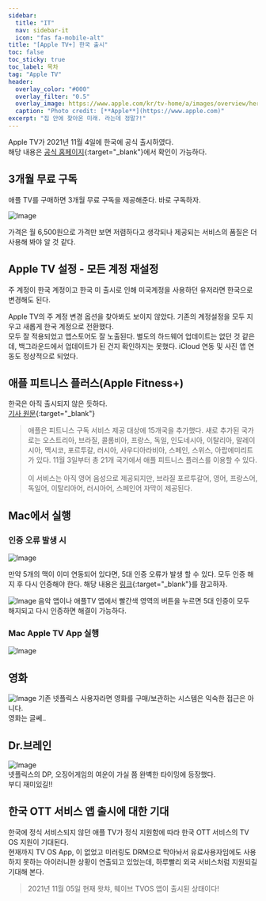 ```yaml
---
sidebar:
  title: "IT"
  nav: sidebar-it
  icon: "fas fa-mobile-alt"
title: "[Apple TV+] 한국 출시"
toc: false
toc_sticky: true
toc_label: 목차
tag: "Apple TV"
header:
  overlay_color: "#000"
  overlay_filter: "0.5"
  overlay_image: https://www.apple.com/kr/tv-home/a/images/overview/hero_tv__d8nngabrofue_small.png
  caption: "Photo credit: [**Apple**](https://www.apple.com)"
excerpt: "집 안에 찾아온 미래. 라는데 정말?!"
---
```

Apple TV가 2021년 11월 4일에 한국에 공식 출시하였다.  
해당 내용은 [<i class="fas fa-link"></i> 공식 홈페이지](https://www.apple.com/kr/tv-home/?afid=p238%7Cs4D4MFn78-dc_mtid_20925v0y67308_pcrid_555748410434_){:target="_blank"}에서 확인이 가능하다.

## 3개월 무료 구독
애플 TV를 구매하면 3개월 무료 구독을 제공해준다. 바로 구독하자.

![Image](https://drive.google.com/uc?export=view&id=14XW2gQ2powGH_u7rvnqRL01XeQLBediY)

가격은 월 6,500원으로 가격만 보면 저렴하다고 생각되나 제공되는 서비스의 품질은 더 사용해 봐야 알 것 같다.

## Apple TV 설정 - 모든 계정 재설정
주 계정이 한국 계정이고 한국 미 출시로 인해 미국계정을 사용하던 유저라면 한국으로 변경해도 된다.

Apple TV의 주 계정 변경 옵션을 찾아봐도 보이지 않았다. 기존의 계정설정을 모두 지우고 새롭게 한국 계정으로 전환했다.  
모두 잘 적용되었고 앱스토어도 잘 노출된다. 별도의 하드웨어 업데이트는 없던 것 같은데, 백그라운드에서 업데이트가 된 건지 확인하지는 못했다. iCloud 연동 및 사진 앱 연동도 정상적으로 되었다.

## 애플 피트니스 플러스(Apple Fitness+)
한국은 아직 출시되지 않은 듯하다.  
[<i class="fas fa-link"></i> 기사 원문](https://www.itworld.co.kr/news/213354){:target="_blank"}

>애플은 피트니스 구독 서비스 제공 대상에 15개국을 추가했다. 새로 추가된 국가로는 오스트리아, 브라질, 콜롬비아, 프랑스, 독일, 인도네시아, 이탈리아, 말레이시아, 멕시코, 포르투갈, 러시아, 사우디아라비아, 스페인, 스위스, 아랍에미리트가 있다. 11월 3일부터 총 21개 국가에서 애플 피트니스 플러스를 이용할 수 있다.<br/><br/>
이 서비스는 아직 영어 음성으로 제공되지만, 브라질 포르투갈어, 영어, 프랑스어, 독일어, 이탈리아어, 러시아어, 스페인어 자막이 제공된다.

## Mac에서 실행
### 인증 오류 발생 시 
![Image](https://drive.google.com/uc?export=view&id=1vpOS6SgE-P5PZfKr-j9Y7qXB7I3HTwyw)

만약 5개의 맥이 이미 연동되어 있다면, 5대 인증 오류가 발생 할 수 있다. 모두 인증 해지 후 다시 인증해야 한다.
해당 내용은 [<i class="fas fa-link"></i>  링크](https://support.apple.com/ko-kr/HT201251?&cid=acs::fm-itunes_HT201251){:target="_blank"}를 참고하자.

![Image](https://drive.google.com/uc?export=view&id=1ihqPaftXhqryNRs9LDrIFrJuU5AgRud3)
음악 앱이나 애플TV 앱에서 빨간색 영역의 버튼을 누르면 5대 인증이 모두 해지되고 다시 인증하면 해결이 가능하다.  



### Mac Apple TV App 실행
![Image](https://drive.google.com/uc?export=view&id=1EBVdfCUhn6Nk_xfctfgF8fSKcT3KYDDc)

## 영화
![Image](https://drive.google.com/uc?export=view&id=14qorpnnBti3bTTrvN0l4PDm0e8OLE6O3)
기존 넷플릭스 사용자라면 영화를 구매/보관하는 시스템은 익숙한 접근은 아니다.  
영화는 글쎄..

## Dr.브레인
![Image](https://drive.google.com/uc?export=view&id=1irWWtw7NDqJBA05lxFQJpEnBCKmDAWZ0)  
넷플릭스의 DP, 오징어게임의 여운이 가실 쯤 완벽한 타이밍에 등장했다.  
부디 재미있길!!

## 한국 OTT 서비스 앱 출시에 대한 기대
한국에 정식 서비스되지 않던 애플 TV가 정식 지원함에 따라 한국 OTT 서비스의 TV OS 지원이 기대된다.  
현재까지 TV OS App, 이 없었고 미러링도 DRM으로 막아놔서 유료사용자임에도 사용하지 못하는 아이러니한 상황이 연출되고 있었는데, 하루빨리 외국 서비스처럼 지원되길 기대해 본다.

>2021년 11월 05일 현재 왓챠, 웨이브 TVOS 앱이 출시된 상태이다!
